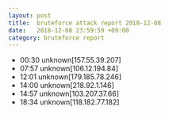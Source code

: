 ```yaml
---
layout: post
title:  bruteforce attack report 2018-12-08
date:   2018-12-08 23:59:59 +09:00
category: bruteforce report
---
```


* 00:30 unknown[157.55.39.207]
* 07:57 unknown[106.12.194.84]
* 12:01 unknown[179.185.78.246]
* 14:00 unknown[218.92.1.146]
* 14:57 unknown[103.207.37.66]
* 18:34 unknown[118.182.77.182]
